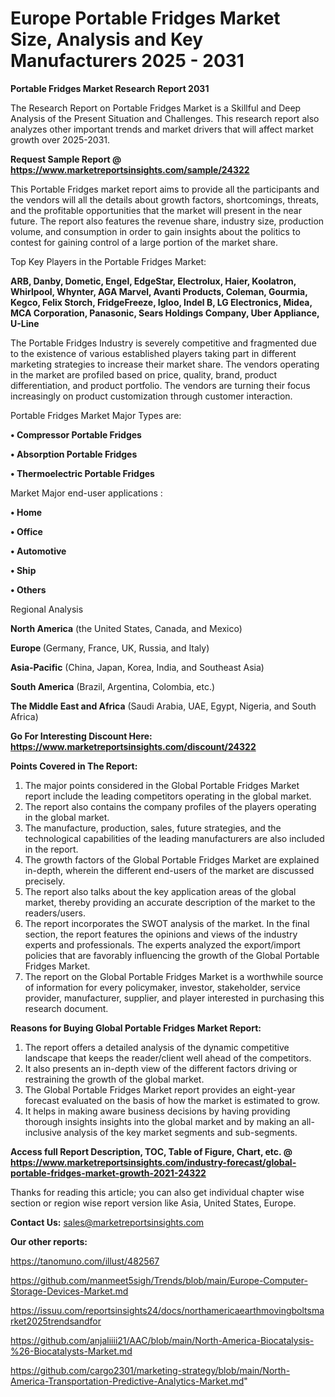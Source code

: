 # Europe Portable Fridges Market Size, Analysis and Key Manufacturers 2025 - 2031

<strong>Portable Fridges Market Research Report 2031</strong>

The Research Report on Portable Fridges Market is a Skillful and Deep Analysis of the Present Situation and Challenges. This research report also analyzes other important trends and market drivers that will affect market growth over 2025-2031.

<strong>Request Sample Report @ <a href=https://www.marketreportsinsights.com/sample/24322>https://www.marketreportsinsights.com/sample/24322</a></strong>

This Portable Fridges market report aims to provide all the participants and the vendors will all the details about growth factors, shortcomings, threats, and the profitable opportunities that the market will present in the near future. The report also features the revenue share, industry size, production volume, and consumption in order to gain insights about the politics to contest for gaining control of a large portion of the market share.

Top Key Players in the Portable Fridges Market:

<strong>ARB, Danby, Dometic, Engel, EdgeStar, Electrolux, Haier, Koolatron, Whirlpool, Whynter, AGA Marvel, Avanti Products, Coleman, Gourmia, Kegco, Felix Storch, FridgeFreeze, Igloo, Indel B, LG Electronics, Midea, MCA Corporation, Panasonic, Sears Holdings Company, Uber Appliance, U-Line</strong>

The Portable Fridges Industry is severely competitive and fragmented due to the existence of various established players taking part in different marketing strategies to increase their market share. The vendors operating in the market are profiled based on price, quality, brand, product differentiation, and product portfolio. The vendors are turning their focus increasingly on product customization through customer interaction.

Portable Fridges Market Major Types are:

<strong>• Compressor Portable Fridges

• Absorption Portable Fridges

• Thermoelectric Portable Fridges</strong>

Market Major end-user applications :

<strong>• Home

• Office

• Automotive

• Ship

• Others</strong>

Regional Analysis

</u><strong><b>North America</b></strong> (the United States, Canada, and Mexico)

<strong><b>Europe </b></strong>(Germany, France, UK, Russia, and Italy)

<strong><b>Asia-Pacific</b></strong> (China, Japan, Korea, India, and Southeast Asia)

<strong><b>South America</b></strong> (Brazil, Argentina, Colombia, etc.)

<strong><b>The Middle East and Africa</b></strong> (Saudi Arabia, UAE, Egypt, Nigeria, and South Africa)

<strong>Go For Interesting Discount Here: <a href=https://www.marketreportsinsights.com/discount/24322>https://www.marketreportsinsights.com/discount/24322</a></strong>

<strong>Points Covered in The Report:</strong>
<ol>
  <li>The major points considered in the Global Portable Fridges Market report include the leading competitors operating in the global market.</li>
  <li>The report also contains the company profiles of the players operating in the global market.</li>
  <li>The manufacture, production, sales, future strategies, and the technological capabilities of the leading manufacturers are also included in the report.</li>
  <li>The growth factors of the Global Portable Fridges Market are explained in-depth, wherein the different end-users of the market are discussed precisely.</li>
  <li>The report also talks about the key application areas of the global market, thereby providing an accurate description of the market to the readers/users.</li>
  <li>The report incorporates the SWOT analysis of the market. In the final section, the report features the opinions and views of the industry experts and professionals. The experts analyzed the export/import policies that are favorably influencing the growth of the Global Portable Fridges Market.</li>
  <li>The report on the Global Portable Fridges Market is a worthwhile source of information for every policymaker, investor, stakeholder, service provider, manufacturer, supplier, and player interested in purchasing this research document.</li>
</ol>
<strong>Reasons for Buying Global Portable Fridges Market Report:</strong>

<ol>
  <li>The report offers a detailed analysis of the dynamic competitive landscape that keeps the reader/client well ahead of the competitors.</li>
  <li>It also presents an in-depth view of the different factors driving or restraining the growth of the global market.</li>
  <li>The Global Portable Fridges Market report provides an eight-year forecast evaluated on the basis of how the market is estimated to grow.</li>
  <li>It helps in making aware business decisions by having providing thorough insights insights into the global market and by making an all-inclusive analysis of the key market segments and sub-segments.</li>
</ol>
<strong>Access full Report Description, TOC, Table of Figure, Chart, etc. @ <a href=https://www.marketreportsinsights.com/industry-forecast/global-portable-fridges-market-growth-2021-24322>https://www.marketreportsinsights.com/industry-forecast/global-portable-fridges-market-growth-2021-24322</a></strong>


Thanks for reading this article; you can also get individual chapter wise section or region wise report version like Asia, United States, Europe.

<strong>Contact Us:</strong>
sales@marketreportsinsights.com

<strong>Our other reports:</strong>

<a href=https://tanomuno.com/illust/482567>https://tanomuno.com/illust/482567</a>

<a href=https://github.com/manmeet5sigh/Trends/blob/main/Europe-Computer-Storage-Devices-Market.md>https://github.com/manmeet5sigh/Trends/blob/main/Europe-Computer-Storage-Devices-Market.md</a>

<a href=https://issuu.com/reportsinsights24/docs/northamericaearthmovingboltsmarket2025trendsandfor>https://issuu.com/reportsinsights24/docs/northamericaearthmovingboltsmarket2025trendsandfor</a>

<a href=https://github.com/anjaliiii21/AAC/blob/main/North-America-Biocatalysis-%26-Biocatalysts-Market.md>https://github.com/anjaliiii21/AAC/blob/main/North-America-Biocatalysis-%26-Biocatalysts-Market.md</a>

<a href=https://github.com/cargo2301/marketing-strategy/blob/main/North-America-Transportation-Predictive-Analytics-Market.md>https://github.com/cargo2301/marketing-strategy/blob/main/North-America-Transportation-Predictive-Analytics-Market.md</a>"
